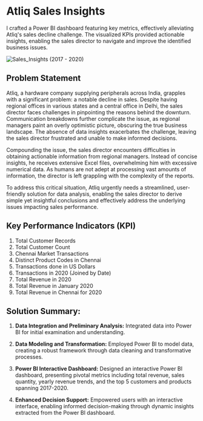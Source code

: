 # Atliq Sales Insights

I crafted a Power BI dashboard featuring key metrics, effectively alleviating Atliq's sales decline challenge. The visualized KPIs provided actionable insights, enabling the sales director to navigate and improve the identified business issues.

![Sales_Insights (2017 - 2020)](https://github.com/AashishhSharmaa/Atliq_Sales_Insights/assets/152653168/7c846368-8f46-44ab-8d07-c189dffb7275)

## Problem Statement 

Atliq, a hardware company supplying peripherals across India, grapples with a significant problem: a notable decline in sales. Despite having regional offices in various states and a central office in Delhi, the sales director faces challenges in pinpointing the reasons behind the downturn. Communication breakdowns further complicate the issue, as regional managers paint an overly optimistic picture, obscuring the true business landscape. The absence of data insights exacerbates the challenge, leaving the sales director frustrated and unable to make informed decisions.

Compounding the issue, the sales director encounters difficulties in obtaining actionable information from regional managers. Instead of concise insights, he receives extensive Excel files, overwhelming him with excessive numerical data. As humans are not adept at processing vast amounts of information, the director is left grappling with the complexity of the reports. 

To address this critical situation, Atliq urgently needs a streamlined, user-friendly solution for data analysis, enabling the sales director to derive simple yet insightful conclusions and effectively address the underlying issues impacting sales performance.

## Key Performance Indicators (KPI)

1. Total Customer Records
2. Total Customer Count
3. Chennai Market Transactions
4. Distinct Product Codes in Chennai
5. Transactions done in US Dollars
6. Transactions in 2020 (Joined by Date)
7. Total Revenue in 2020
8. Total Revenue in January 2020
9. Total Revenue in Chennai for 2020

## Solution Summary:

1. **Data Integration and Preliminary Analysis:**
   Integrated data into Power BI for initial examination and understanding.

2. **Data Modeling and Transformation:**
   Employed Power BI to model data, creating a robust framework through data cleaning and transformative processes.

3. **Power BI Interactive Dashboard:**
   Designed an interactive Power BI dashboard, presenting pivotal metrics including total revenue, sales quantity, yearly revenue trends, and the top 5 customers and products spanning 2017-2020.

4. **Enhanced Decision Support:**
   Empowered users with an interactive interface, enabling informed decision-making through dynamic insights extracted from the Power BI dashboard.
